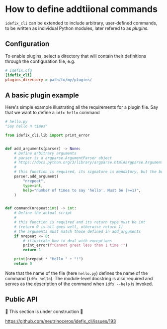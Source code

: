 # How to define addtiional commands

`idefix_cli` can be extended to include arbitrary, user-defined commands, to be written as
individual Python modules, later refered to as *plugins*.


## Configuration

To enable plugins, select a directory that will contain their definitions
through the configuration file, e.g.

```ini
# idefix.cfg
[idefix_cli]
plugins_directory = path/to/my/plugins/
```


## A basic plugin example

Here's simple example illustrating all the requirements for a plugin file.
Say that we want to define a `idfx hello` command
```python
# hello.py
"Say hello n times"

from idefix_cli.lib import print_error


def add_arguments(parser) -> None:
    # Define arbitrary arguments
    # parser is a argparse.ArgumentParser object
    # https://docs.python.org/3/library/argparse.html#argparse.ArgumentParser
    #
    # this function is required, its signature is mandatory, but the body can be left empty
    parser.add_argument(
        "nrepeat",
        type=int,
        help="number of times to say 'hello'. Must be (>=1)",
    )


def command(nrepeat:int) -> int:
    # Define the actual script
    #
    # this function is required and its return type must be int
    # (return 0 is all goes well, otherwise return 1)
    # the arguments must match those defined in add_arguments
    if nrepeat <= 0:
        # illustrate how to deal with exceptions
        print_error(f"Cannot greet less than 1 time !")
        return 1

    print(nrepeat * "Hello " + "!")
    return 0
```

Note that the name of the file (here `hello.py`) defines the name of the command (`idfx hello`).
The module-level docstring is also required and serves as the description of the command when `idfx --help` is invoked.

## Public API
🚧 This section is under construction 🚧

https://github.com/neutrinoceros/idefix_cli/issues/193
